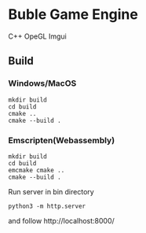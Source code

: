# Buble  Game Engine
C++ OpeGL Imgui

## Build
### Windows/MacOS
~~~
mkdir build
cd build
cmake ..
cmake --build .
~~~

### Emscripten(Webassembly)
~~~
mkdir build
cd build
emcmake cmake ..
cmake --build .
~~~
Run server in bin directory
~~~
python3 -m http.server
~~~
and follow http://localhost:8000/
